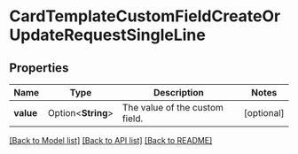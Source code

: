 # CardTemplateCustomFieldCreateOrUpdateRequestSingleLine

## Properties

Name | Type | Description | Notes
------------ | ------------- | ------------- | -------------
**value** | Option<**String**> | The value of the custom field. | [optional]

[[Back to Model list]](../README.md#documentation-for-models) [[Back to API list]](../README.md#documentation-for-api-endpoints) [[Back to README]](../README.md)


